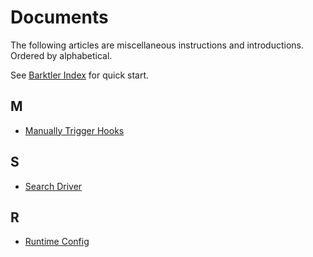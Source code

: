 # Documents

The following articles are miscellaneous instructions and introductions. Ordered by alphabetical.

See [Barktler Index](./index.md) for quick start.

## M

-   [Manually Trigger Hooks](./document/manually-trigger-hooks.md)

## S

-   [Search Driver](./document/search-driver.md)

## R

-   [Runtime Config](./document/runtime-config.md)
